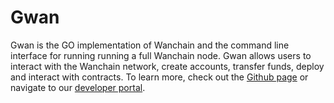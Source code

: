 # Gwan

Gwan is the GO implementation of Wanchain and the command line interface for running running a full Wanchain node. Gwan allows users to interact with the Wanchain network, create accounts, transfer funds, deploy and interact with contracts. To learn more, check out the [Github page](https://github.com/wanchain/go-wanchain) or navigate to our [developer portal](https://wandevs.org/).